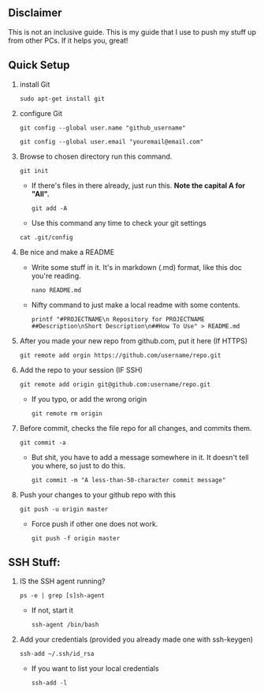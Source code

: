 ## Disclaimer
This is not an inclusive guide. This is my guide that I use to push my stuff up from other PCs. If it helps you, great!

## Quick Setup

1. install Git

    ```sudo apt-get install git```

2. configure Git 

    ```git config --global user.name "github_username"```

    ```git config --global user.email "youremail@email.com"```

3. Browse to chosen directory run this command.

    ```git init```

    * If there's files in there already, just run this. **Note the capital A for "All".**

        ```git add -A```
    
    * Use this command any time to check your git settings

    ```cat .git/config```

4. Be nice and make a README 

    * Write some stuff in it. It's in markdown (.md) format, like this doc you're reading. 

        ```nano README.md```

    * Nifty command to just make a local readme with some contents. 

        ```printf "#PROJECTNAME\n Repository for PROJECTNAME ##Description\nShort Description\n##How To Use" > README.md```

5. After you made your new repo from github.com, put it here (If HTTPS)

    ```git remote add orgin https://github.com/username/repo.git```

6. Add the repo to your session (IF SSH)

    ```git remote add origin git@github.com:username/repo.git```

    * If you typo, or add the wrong origin

        ```git remote rm origin```

7. Before commit, checks the file repo for all changes, and commits them. 

    ```git commit -a```

    * But shit, you have to add a message somewhere in it. It doesn't tell you where, so just to do this. 

        ```git commit -m "A less-than-50-character commit message"```

8. Push your changes to your github repo with this

    ```git push -u origin master```

    * Force push if other one does not work.

        ```git push -f origin master```
    
## SSH Stuff:

1. IS the SSH agent running?

    ```ps -e | grep [s]sh-agent``` 

    * If not, start it

        ```ssh-agent /bin/bash```

2. Add your credentials (provided you already made one with ssh-keygen)

    ```ssh-add ~/.ssh/id_rsa``` 

    * If you want to list your local credentials

        ```ssh-add -l```
